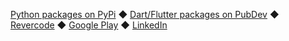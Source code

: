 [Python packages on PyPi](https://pypi.org/user/rtmigo/) ◆ [Dart/Flutter packages on PubDev](https://pub.dev/publishers/revercode.com/packages) ◆ [Revercode](https://revercode.com/) ◆ [Google Play](https://play.google.com/store/apps/developer?id=Werhal+%7C+Quiz+%26+Trivia+Games) ◆ [LinkedIn](https://www.linkedin.com/in/artg/)

